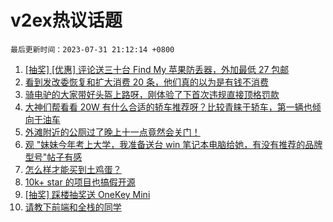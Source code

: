# v2ex热议话题

`最后更新时间：2023-07-31 21:12:14 +0800`

1. [[抽奖] [优惠] 评论送三十台 Find My 苹果防丢器，外加最低 27 包邮](https://www.v2ex.com/t/961108)
1. [看到发改委恢复和扩大消费 20 条，他们真的以为是有钱不消费](https://www.v2ex.com/t/961142)
1. [骑电驴的大家带好头盔上路呀，刚体验了下首次违规直接顶格罚款](https://www.v2ex.com/t/961093)
1. [大神们帮看看 20W 有什么合适的轿车推荐呀？比较青睐于轿车，第一辆也倾向于油车](https://www.v2ex.com/t/961158)
1. [外滩附近的公厕过了晚上十一点竟然会关门！](https://www.v2ex.com/t/961085)
1. [观 "妹妹今年考上大学，我准备送台 win 笔记本电脑给她，有没有推荐的品牌型号"帖子有感](https://www.v2ex.com/t/961156)
1. [怎么样才能买到土鸡蛋？](https://www.v2ex.com/t/961089)
1. [10k+ star 的项目也搞假开源](https://www.v2ex.com/t/961178)
1. [[抽奖] 踩楼抽奖送 OneKey Mini](https://www.v2ex.com/t/961220)
1. [请教下前端和全栈的同学](https://www.v2ex.com/t/961053)

